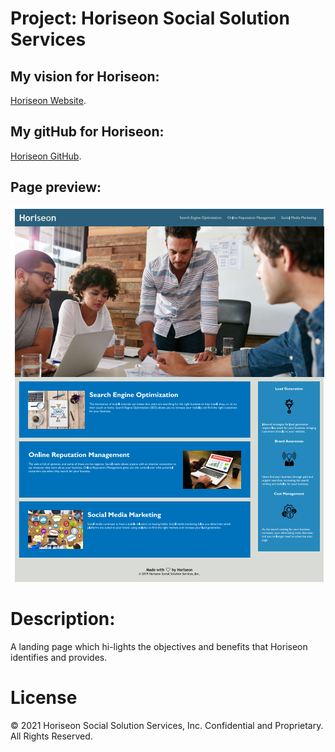 
# Project: Horiseon Social Solution Services
   ## My vision for Horiseon:
   [Horiseon Website](https://jeminick.github.io/Horiseon-Eds-Beta/).
   ## My gitHub for Horiseon:
   [Horiseon GitHub](https://github.com/JEMinick/Horiseon-Eds-Beta/).

## Page preview:
![Refactored:](./assets/images/Horiseon-ScreenShot.PNG?raw=true)

# Description:
   A landing page which hi-lights the objectives and benefits that Horiseon identifies and provides.

# License
© 2021 Horiseon Social Solution Services, Inc. Confidential and Proprietary. All Rights Reserved.

